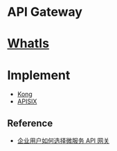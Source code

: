 # API Gateway

# [WhatIs](WhatIs.md)

# Implement
* [Kong](Kong.md)
* [APISIX](APISIX.md)


## Reference
* [企业用户如何选择微服务 API 网关](https://www.iresty.com/download/%E4%BC%81%E4%B8%9A%E7%94%A8%E6%88%B7%E5%A6%82%E4%BD%95%E9%80%89%E6%8B%A9%E5%BE%AE%E6%9C%8D%E5%8A%A1%20API%20%E7%BD%91%E5%85%B3.pdf)